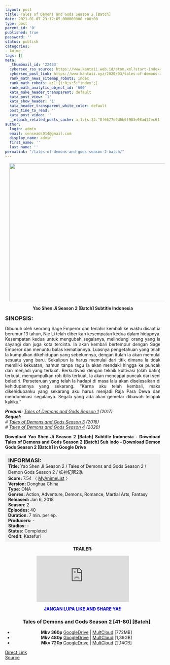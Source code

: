 ```yaml
---
layout: post
title: Tales of Demons and Gods Season 2 [Batch]
date: 2021-01-07 23:12:05.000000000 +00:00
type: post
parent_id: '0'
published: true
password: ''
status: publish
categories:
- Anime
tags: []
meta:
  _thumbnail_id: '22433'
  cyberseo_rss_source: https://www.kantaii.web.id/atom.xml?start-index=1&max-results=150
  cyberseo_post_link: https://www.kantaii.xyz/2020/03/tales-of-demons-and-gods-season-2-batch.html
  rank_math_news_sitemap_robots: index
  rank_math_robots: a:1:{i:0;s:5:"index";}
  rank_math_analytic_object_id: '600'
  kata_make_header_transparent: default
  kata_post_view: '1'
  kata_show_header: '1'
  kata_header_transparent_white_color: default
  post_time_to_read: ''
  kata_post_video: ''
  _jetpack_related_posts_cache: a:1:{s:32:"8f6677c9d6b0f903e98ad32ec61f8deb";a:2:{s:7:"expires";i:1646889007;s:7:"payload";a:0:{}}}
author:
  login: admin
  email: senseads014@gmail.com
  display_name: admin
  first_name: ''
  last_name: ''
permalink: "/tales-of-demons-and-gods-season-2-batch/"
---
```

<div class="separator" style="clear: both; text-align: center;"><a href="https://1.bp.blogspot.com/-WWqLn24-qVY/XjNdfZ9AvWI/AAAAAAAABzs/dGUZA7N2A8AOEqerhNDminauzacJSKzhwCLcBGAsYHQ/s1600/Tales%2Bof%2BDemons%2Band%2BGods%2BS2%2B-%2BKANTaii.jpg" style="margin-left: 1em; margin-right: 1em;"><img border="0" data-original-height="600" data-original-width="856" height="448" src="{{ site.baseurl }}/assets/2021/01/Tales%2Bof%2BDemons%2Band%2BGods%2BS2%2B-%2BKANTaii.jpg" width="640" /></a></div>
<p>
<div style="text-align: center;"><b>Yao Shen Ji Season 2 [Batch] Subtitle Indonesia</b></p>
</div>
<p><b><span style="font-size: large;">SINOPSIS:</span></b>
<div style="text-align: justify;">Dibunuh oleh seorang Sage Emperor dan terlahir kembali ke waktu disaat ia berumur 13 tahun, Nie Li telah diberikan kesempatan kedua dalam hidupnya. Kesempatan kedua untuk mengubah segalanya, melindungi orang yang Ia sayangi dan juga kota tercinta. Ia akan kembali bertempur dengan Sage Emperor dan menuntu balas kematiannya. Luasnya pengetahuan yang telah Ia kumpulkan dikehidupan yang sebelumnya, dengan itulah Ia akan memulai sesuatu yang baru. Sekalipun Ia harus memulai dari titik dimana Ia tidak memiliki kekuatan, namun tanpa ragu Ia akan mendaki hingga ke puncak dan menjadi yang terkuat. Berkultivasi dengan teknik kultivasi (olah batin) terkuat, mengumpulkan roh iblis terkuat, Ia akan mencapai puncak dari seni beladiri. Perseteruan yang telah Ia hadapi di masa lalu akan diselesaikan di kehidupannya yang sekarang. “Karna aku telah kembali, maka dikehidupanku yang sekarang aku harus menjadi Raja Para Dewa dan mendominasi segalanya. Segala yang ada akan gemetar dibawah telapak kakiku.”</p>
<p><i><b>Prequel:</b></i><i>&nbsp;<a href="http://www.kantaii.web.id/2020/03/tales-of-demons-and-gods-season-1-batch.html" target="_blank" rel="noopener">Tales of Demons and Gods Season 1</a>&nbsp;(2017)</i><br /><i><b>Sequel:</b></i><br /><i># <a href="http://www.kantaii.web.id/2020/03/tales-of-demons-and-gods-season-3-batch.html" target="_blank" rel="noopener">Tales of Demons and Gods Season 3</a> (2018)</i><br /><i># <a href="http://www.kantaii.web.id/2020/04/tales-of-demons-and-gods-season-4.html" target="_blank" rel="noopener">Tales of Demons and Gods Season 4</a> (2020)</i></p>
<p><b>Download Yao Shen Ji Season 2 [Batch] Subtitle Indonesia - Download Tales of Demons and Gods Season 2 [Batch] Sub Indo - Download Demon Gods Season 2 [Batch] in Google Drive</b></div>
<p><a name="more"></a>
<div style="background-color: #f3f3f3; padding: 10px; text-align: left;"><b><span style="font-size: large;">INFORMASI:</span></b><br /><b>Title:</b> Yao Shen Ji Season 2 / Tales of Demons and Gods Season 2 / Demon Gods Season 2 / 妖神记第2季<br /><b>Score:</b> 7.54 〈 <a href="https://myanimelist.net/anime/37164/Yao_Shen_Ji_2nd_Season" target="_blank" rel="noopener">MyAnimeList</a> 〉<br /><b>Version:</b> Donghua China<br /><b>Type:</b> ONA<br /><b>Genres:</b> Action, Adventure, Demons, Romance, Martial Arts, Fantasy<br /><b>Released:</b> Jan 6, 2018<br /><b>Season:</b> 2<br /><b>Episodes:</b> 40<br /><b>Duration:</b> 7 min. per ep.<br /><b>Producers:</b> -<br /><b>Studios:</b> -<br /><b>Status:</b> Completed<br /><b>Credit:</b> Kazefuri</div>
<p>
<div style="text-align: center;"><b>TRAILER:</b></div>
<p>
<div style="text-align: center;">
<div class="videoyoutube">
<div class="video-responsive"><iframe allowfullscreen="1" class="embedded-video-large" frameborder="0" src="https://www.youtube.com/embed/i5AyEm9DScg?rel=0"></iframe></div>
</div>
<p>
<div style="text-align: center;"><b><span style="color: blue;">JANGAN LUPA LIKE AND SHARE YA!!</span></b></div>
<div class="dl">
<ul />
<h3 style="text-align: center;">Tales of Demons and Gods Season 2 [41-80] [Batch]</h3>
<li style="text-align: center;"><b>Mkv 360p </b><a href="https://semawur.com/V0fbJvz5" target="_blank" rel="noopener">GoogleDrive</a> | <a href="https://apk.miuiku.com/K99qUTX0" target="_blank" rel="noopener">MultCloud</a> [772MB]</li>
<li style="text-align: center;"><b>Mkv 480p </b><a href="https://semawur.com/4eLH9" target="_blank" rel="noopener">GoogleDrive</a> | <a href="https://apk.miuiku.com/8wbi" target="_blank" rel="noopener">MultCloud</a> [1,39GB]</li>
<li style="text-align: center;"><b>Mkv 720p </b><a href="https://semawur.com/ldNp7ri9JN" target="_blank" rel="noopener">GoogleDrive</a> | <a href="https://apk.miuiku.com/TrYEreC7e" target="_blank" rel="noopener">MultCloud</a> [2,14GB]</li></div>
</div>
<link rel="stylesheet" href="https://cdnjs.cloudflare.com/ajax/libs/font-awesome/4.7.0/css/font-awesome.min.css" />
<div class="divbtn"> <a href="https://handymansurrender.com/fihup8buzv?key=94550f7ce39444073321dde3b8782f97" class="btn"><i class="fa fa-download"></i> Direct Link</a> <br /><a href="https://www.kantaii.xyz/2020/03/tales-of-demons-and-gods-season-2-batch.html">Source</a> </div>

